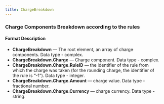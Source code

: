 ```yaml
---
title: ChargeBreakdown
---
```


### Charge Components Breakdown according to the rules
#### Format Description

-   **ChargeBreakdown** — The root element, an array of charge components. Data type - complex.
-   **ChargeBreakdown.Charge** — Charge component. Data type - complex.
-   **ChargeBreakdown.Charge.RuleID** — the identifier of the rule from which the charge was taken (for the rounding charge, the identifier of the rule is “-1”). Data type - integer.
-   **ChargeBreakdown.Charge.Amount** — charge value. Data type - fractional number.
-   **ChargeBreakdown.Charge.Currency** — charge currency. Data type - string.